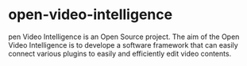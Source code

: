 # open-video-intelligence
pen Video Intelligence is an Open Source project. The aim of the Open Video Intelligence is to develope a software framework that can easily connect various plugins to easily and efficiently edit video contents.
